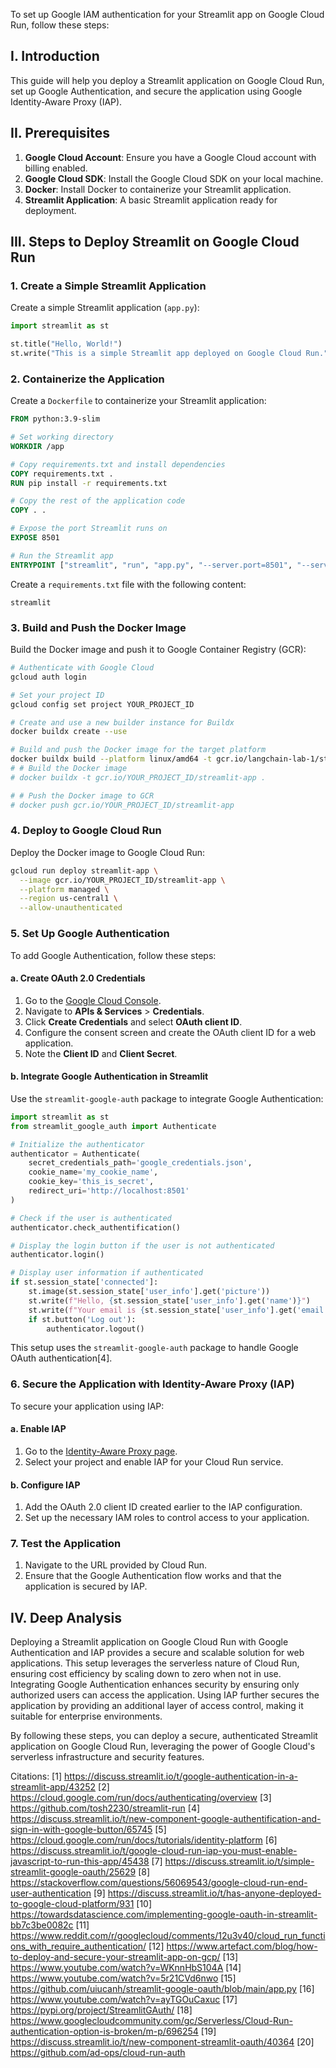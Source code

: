 To set up Google IAM authentication for your Streamlit app on Google Cloud Run, follow these steps:

## I. Introduction
This guide will help you deploy a Streamlit application on Google Cloud Run, set up Google Authentication, and secure the application using Google Identity-Aware Proxy (IAP).

## II. Prerequisites
1. **Google Cloud Account**: Ensure you have a Google Cloud account with billing enabled.
2. **Google Cloud SDK**: Install the Google Cloud SDK on your local machine.
3. **Docker**: Install Docker to containerize your Streamlit application.
4. **Streamlit Application**: A basic Streamlit application ready for deployment.

## III. Steps to Deploy Streamlit on Google Cloud Run

### 1. Create a Simple Streamlit Application
Create a simple Streamlit application (`app.py`):
```python
import streamlit as st

st.title("Hello, World!")
st.write("This is a simple Streamlit app deployed on Google Cloud Run.")
```

### 2. Containerize the Application
Create a `Dockerfile` to containerize your Streamlit application:
```Dockerfile
FROM python:3.9-slim

# Set working directory
WORKDIR /app

# Copy requirements.txt and install dependencies
COPY requirements.txt .
RUN pip install -r requirements.txt

# Copy the rest of the application code
COPY . .

# Expose the port Streamlit runs on
EXPOSE 8501

# Run the Streamlit app
ENTRYPOINT ["streamlit", "run", "app.py", "--server.port=8501", "--server.address=0.0.0.0"]
```

Create a `requirements.txt` file with the following content:
```
streamlit
```

### 3. Build and Push the Docker Image
Build the Docker image and push it to Google Container Registry (GCR):
```bash
# Authenticate with Google Cloud
gcloud auth login

# Set your project ID
gcloud config set project YOUR_PROJECT_ID

# Create and use a new builder instance for Buildx
docker buildx create --use

# Build and push the Docker image for the target platform
docker buildx build --platform linux/amd64 -t gcr.io/langchain-lab-1/streamlit-app --push .
# # Build the Docker image
# docker buildx -t gcr.io/YOUR_PROJECT_ID/streamlit-app .

# # Push the Docker image to GCR
# docker push gcr.io/YOUR_PROJECT_ID/streamlit-app
```

### 4. Deploy to Google Cloud Run
Deploy the Docker image to Google Cloud Run:
```bash
gcloud run deploy streamlit-app \
  --image gcr.io/YOUR_PROJECT_ID/streamlit-app \
  --platform managed \
  --region us-central1 \
  --allow-unauthenticated
```

### 5. Set Up Google Authentication
To add Google Authentication, follow these steps:

#### a. Create OAuth 2.0 Credentials
1. Go to the [Google Cloud Console](https://console.cloud.google.com/).
2. Navigate to **APIs & Services** > **Credentials**.
3. Click **Create Credentials** and select **OAuth client ID**.
4. Configure the consent screen and create the OAuth client ID for a web application.
5. Note the **Client ID** and **Client Secret**.

#### b. Integrate Google Authentication in Streamlit
Use the `streamlit-google-auth` package to integrate Google Authentication:
```python
import streamlit as st
from streamlit_google_auth import Authenticate

# Initialize the authenticator
authenticator = Authenticate(
    secret_credentials_path='google_credentials.json',
    cookie_name='my_cookie_name',
    cookie_key='this_is_secret',
    redirect_uri='http://localhost:8501'
)

# Check if the user is authenticated
authenticator.check_authentification()

# Display the login button if the user is not authenticated
authenticator.login()

# Display user information if authenticated
if st.session_state['connected']:
    st.image(st.session_state['user_info'].get('picture'))
    st.write(f"Hello, {st.session_state['user_info'].get('name')}")
    st.write(f"Your email is {st.session_state['user_info'].get('email')}")
    if st.button('Log out'):
        authenticator.logout()
```
This setup uses the `streamlit-google-auth` package to handle Google OAuth authentication[4].

### 6. Secure the Application with Identity-Aware Proxy (IAP)
To secure your application using IAP:

#### a. Enable IAP
1. Go to the [Identity-Aware Proxy page](https://console.cloud.google.com/security/iap).
2. Select your project and enable IAP for your Cloud Run service.

#### b. Configure IAP
1. Add the OAuth 2.0 client ID created earlier to the IAP configuration.
2. Set up the necessary IAM roles to control access to your application.

### 7. Test the Application
1. Navigate to the URL provided by Cloud Run.
2. Ensure that the Google Authentication flow works and that the application is secured by IAP.

## IV. Deep Analysis
Deploying a Streamlit application on Google Cloud Run with Google Authentication and IAP provides a secure and scalable solution for web applications. This setup leverages the serverless nature of Cloud Run, ensuring cost efficiency by scaling down to zero when not in use. Integrating Google Authentication enhances security by ensuring only authorized users can access the application. Using IAP further secures the application by providing an additional layer of access control, making it suitable for enterprise environments.


By following these steps, you can deploy a secure, authenticated Streamlit application on Google Cloud Run, leveraging the power of Google Cloud's serverless infrastructure and security features.

Citations:
[1] https://discuss.streamlit.io/t/google-authentication-in-a-streamlit-app/43252
[2] https://cloud.google.com/run/docs/authenticating/overview
[3] https://github.com/tosh2230/streamlit-run
[4] https://discuss.streamlit.io/t/new-component-google-authentification-and-sign-in-with-google-button/65745
[5] https://cloud.google.com/run/docs/tutorials/identity-platform
[6] https://discuss.streamlit.io/t/google-cloud-run-iap-you-must-enable-javascript-to-run-this-app/45438
[7] https://discuss.streamlit.io/t/simple-streamlit-google-oauth/25629
[8] https://stackoverflow.com/questions/56069543/google-cloud-run-end-user-authentication
[9] https://discuss.streamlit.io/t/has-anyone-deployed-to-google-cloud-platform/931
[10] https://towardsdatascience.com/implementing-google-oauth-in-streamlit-bb7c3be0082c
[11] https://www.reddit.com/r/googlecloud/comments/12u3v40/cloud_run_functions_with_require_authentication/
[12] https://www.artefact.com/blog/how-to-deploy-and-secure-your-streamlit-app-on-gcp/
[13] https://www.youtube.com/watch?v=WKnnHbS104A
[14] https://www.youtube.com/watch?v=5r21CVd6nwo
[15] https://github.com/uiucanh/streamlit-google-oauth/blob/main/app.py
[16] https://www.youtube.com/watch?v=ayTGOuCaxuc
[17] https://pypi.org/project/StreamlitGAuth/
[18] https://www.googlecloudcommunity.com/gc/Serverless/Cloud-Run-authentication-option-is-broken/m-p/696254
[19] https://discuss.streamlit.io/t/new-component-streamlit-oauth/40364
[20] https://github.com/ad-ops/cloud-run-auth
